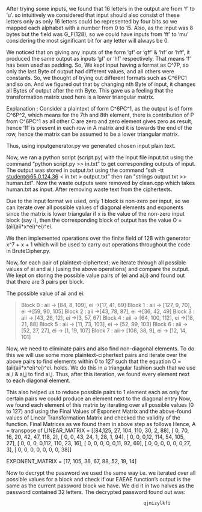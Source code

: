 After trying some inputs, we found that 16 letters in the output are from ‘f’ to ‘u’. so intuitively we considered that input should also consist of these letters only as only 16 letters could be represented by four bits so we mapped each alphabet with a number from 0 to 15. Also, as the input was 8 bytes but the field was G_F(128), so we could have inputs from ’ff’ to ‘mu’ considering the most significant bit for any letter will always be 0.

We noticed that on giving any inputs of the form ‘gf’ or ‘gff’ & ‘hf’ or ‘hff’, it produced the same output as inputs ‘gf’ or ‘hf’ respectively. That means ‘f’ has been used as padding.
So, We kept input having a format as C^7P, so only the last Byte of output had different values, and all others were constants. So, we thought of trying out different formats such as C^6PC1 and so on. And we figured out that by changing nth Byte of input, it changes all Bytes of output after the nth Byte. This gave us a feeling that the transformation matrix used here is a lower triangular matrix.

Explanation : Consider a plaintext of form C^6PC^1, as the output is of form C^6P^2, which means for the 7th and 8th element, there is contribution of P from C^6PC^1 as all other C are zero and zero element gives zero as result, hence ‘ff’ is present in each row in A matrix and it is towards the end of the row, hence the matrix can be assumed to be a lower triangular matrix.

Thus, using inputgenerator.py  we generated chosen input plain text.

Now, we ran a python script (script.py) with the input file input.txt using the command “python script.py >> in.txt” to get corresponding outputs of input. The output was stored in output.txt using the command “ssh -tt student@65.0.124.36 < in.txt > output.txt” then ran "strings output.txt >> human.txt". Now the waste outputs were removed by clean.cpp which takes human.txt as input. After removing waste text from the ciphertexts.

Due to the input format we used, only 1 block is non-zero per input, so we can iterate over all possible values of diagonal elements and exponents since the matrix is lower triangular if x is the value of the non-zero input block (say i), then the corresponding block of output has the value O = (aii(aii*x^ei)^ei)^ei.

We then implemented operations over the finite field of 128 with generator x^7 + x + 1 which will be used to carry out operations throughout the code in BruteCipher.py.

Now, for each pair of plaintext-ciphertext; we iterate through all possible values of ei and ai,i (using the above operations) and compare the output. We kept on storing the possible value pairs of (ei and ai,i) and found out that there are 3 pairs per block.

The possible value of aii and ei:
>	Block 0 :  aii -> [84, 8, 109], ei ->[17, 41, 69]
>	Block 1 :  aii -> [127, 9, 70], ei ->[59, 90, 105]
>	Block 2 :  aii ->[43, 78, 87], ei ->[36, 42, 49]
>	Block 3 :  aii -> [43, 26, 12], ei ->[3, 57, 67]
>	Block 4 :  aii -> [64, 100, 112], ei ->[18, 21, 88]
>	Block 5 : aii -> [11, 73, 103], ei -> [52, 99, 103]
>	Block 6 : aii ->[52, 27, 27], ei -> [1, 19, 107]
>	Block 7 : aii-> [108, 38, 9], ei -> [12, 14, 101]

Now, we need to eliminate pairs and also find non-diagonal elements. To do this we will use some more plaintext-ciphertext pairs and iterate over the above pairs to find elements within 0 to 127 such that the equation O = (aii(aii*x^ei)^ei)^ei. holds. We do this in a triangular fashion such that we use ai,i & aj,j to find ai,j. Thus, after this iteration, we found every element next to each diagonal element.

This also helped us to reduce possible pairs to 1 element each as only for certain pairs we could produce an element next to the diagonal entry 
Now, we found each element of this matrix by iterating over all possible values (0 to 127) and using the Final Values of Exponent Matrix and the above-found values of Linear Transformation Matrix and checked the validity of the function.
Final Matrices as we found them in above step as follows
Hence, 
A = transpose of LINEAR_MATRIX =
          	           	[[84,125, 27, 104, 110, 30, 2, 88],
        			[ 0, 70, 16, 20, 42, 47, 118, 2],
            			[ 0, 0, 43, 24, 1, 28, 1, 94],
            			[ 0, 0, 0,12, 114, 54, 105, 27],
           		  	[ 0, 0, 0, 0,112, 110, 23, 16],
          		  	[ 0, 0, 0, 0, 0,11, 92, 69],
          		 	[ 0, 0, 0, 0, 0, 0,27, 3],
         		     	[ 0, 0, 0, 0, 0, 0, 0, 38]]
				
EXPONENT_MATRIX = [17, 105, 36, 67, 88, 52, 19, 14]

Now to decrypt the password we used the same way i.e. we iterated over all possible values for a block and check if our EAEAE function’s output is the same as the current password block we have. We did it in two halves as the password contained 32 letters. The decrypted password found out was:
 
             	                                       qjmizylkfi

